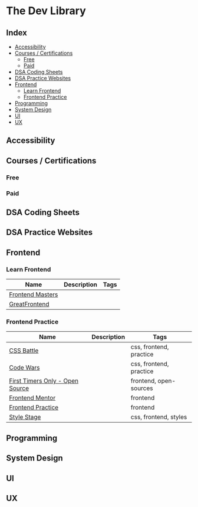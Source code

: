 # The Dev Library

## Index

- [Accessibility](#a11y)
- [Courses / Certifications](#courses)
  - [Free](#free-courses)
  - [Paid](#paid-courses)
- [DSA Coding Sheets](#dsa-coding-sheets)
- [DSA Practice Websites](#dsa-practice-websites)
- [Frontend](#frontend)
  - [Learn Frontend](#learn-frontend) 
  - [Frontend Practice](#frontend-practice)
- [Programming](#programming)
- [System Design](#system-design)
- [UI](#ui)
- [UX](#ux)

## Accessibility <a id='a11y'></a>

## Courses / Certifications <a id='courses'></a>

### Free <a id='free-courses'></a>

### Paid <a id='paid-courses'></a>

## DSA Coding Sheets <a id='dsa-coding-sheets'></a>

## DSA Practice Websites <a id='dsa-practice-websites'></a>

## Frontend <a id='frontend'></a>

### Learn Frontend <a id='learn-frontend'></a>

| Name | Description | Tags |
| ---- | ----------- | ---- |
| [Frontend Masters]() | | |
| [GreatFrontend]() | | |

### Frontend Practice <a id='frontend-practice'></a>
| Name | Description | Tags |
| ---- | ----------- | ---- |
| [CSS Battle](https://cssbattle.dev/) | | css, frontend, practice |
| [Code Wars](https://www.codewars.com/) | | css, frontend, practice |
| [First Timers Only - Open Source](https://www.firsttimersonly.com/) | | frontend, open-sources|
| [Frontend Mentor](https://www.frontendmentor.io/) | | frontend |
| [Frontend Practice](https://www.frontendpractice.com/) | | frontend |
| [Style Stage](https://stylestage.dev/) | | css, frontend, styles |

## Programming <a id='programming'></a>

## System Design <a id='system-design'></a>

## UI <a id='ui'></a>

## UX <a id='ux'></a>

